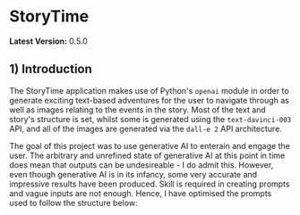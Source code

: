 # StoryTime
**Latest Version:** 0.5.0

## 1) Introduction
The StoryTime application makes use of Python's `openai` module in order to generate exciting text-based adventures for the user to navigate through as well as images relating to the events in the story. Most of the text and story's structure is set, whilst some is generated using the `text-davinci-003` API, and all of the images are generated via the `dall-e 2` API architecture.

The goal of this project was to use generative AI to enterain and engage the user. The arbitrary and unrefined state of generative AI at this point in time does mean that outputs can be undesireable - I do admit this. However, even though generative AI is in its infancy, some very accurate and impressive results have been produced. Skill is required in creating prompts and vague inputs are not enough. Hence, I have optimised the prompts used to follow the structure below:
